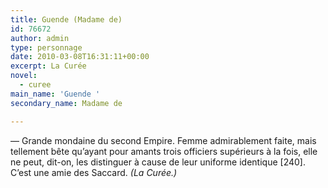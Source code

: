 ```yaml
---
title: Guende (Madame de)
id: 76672
author: admin
type: personnage
date: 2010-03-08T16:31:11+00:00
excerpt: La Curée
novel:
  - curee
main_name: 'Guende '
secondary_name: Madame de

---
```

— Grande mondaine du second Empire. Femme admirablement faite, mais tellement bête qu&rsquo;ayant pour amants trois officiers supérieurs à la fois, elle ne peut, dit-on, les distinguer à cause de leur uniforme identique [240]. C&rsquo;est une amie des Saccard. _(La Curée.)_